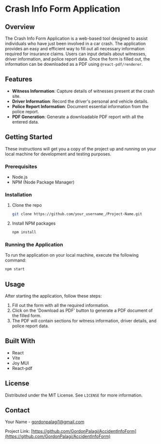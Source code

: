 # Crash Info Form Application

## Overview
The Crash Info Form Application is a web-based tool designed to assist individuals who have just been involved in a car crash. The application provides an easy and efficient way to fill out all necessary information required for insurance claims. Users can input details about witnesses, driver information, and police report data. Once the form is filled out, the information can be downloaded as a PDF using `@react-pdf/renderer`.

## Features
- **Witness Information**: Capture details of witnesses present at the crash site.
- **Driver Information**: Record the driver's personal and vehicle details.
- **Police Report Information**: Document essential information from the police report.
- **PDF Generation**: Generate a downloadable PDF report with all the entered data.

## Getting Started
These instructions will get you a copy of the project up and running on your local machine for development and testing purposes.

### Prerequisites
- Node.js
- NPM (Node Package Manager)

### Installation
1. Clone the repo
   ```sh
   git clone https://github.com/your_username_/Project-Name.git
   ```
2. Install NPM packages
   ```sh
   npm install
   ```

### Running the Application
To run the application on your local machine, execute the following command:
```sh
npm start
```

## Usage
After starting the application, follow these steps:
1. Fill out the form with all the required information.
2. Click on the 'Download as PDF' button to generate a PDF document of the filled form.
3. The PDF will contain sections for witness information, driver details, and police report data.

## Built With
- React
- Vite
- Joy MUI
- React-pdf

## License
Distributed under the MIT License. See `LICENSE` for more information.

## Contact
Your Name - [gordonpalagi1@gmail.com](mailto:gordonpalagi1@gmail.com)

Project Link: [https://github.com/GordonPalagi/AccidentInfoForm](https://github.com/GordonPalagi/AccidentInfoForm)